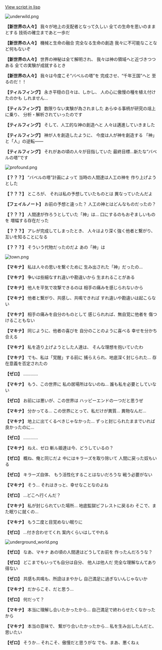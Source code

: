 [View script in lisp](../scripts/110140450.txt)

![underwild.png](../images/backgrounds/underwild.png)

**【新世界の人々】**
我々が地上の支配者となって久しい
全ての生命を思いのままとする
技術の確立まであと一歩だ

**【新世界の人々】**
機械と生命の融合
完全なる生命の創造
我々に不可能なことなど何もないぞ

**【新世界の人々】**
世界の神秘は全て解明され、
我々は神の領域へと近づきつつある
全ての実験が成就するとき

**【新世界の人々】**
我々は今度こそ“バベルの塔”を
完成させ、“千年王国”へと
至るのだ！！

**【ティルフィング】**
永き平穏の日々は、しかし、
人の心に傲慢の種を植え付けたのかも
しれません…

**【ティルフィング】**
数限りない実験が為されました
あらゆる事柄が研究の俎上に乗り、
分析・解析されていったのです

**【ティルフィング】**
そして、人工的な神の創造へと
人々は邁進していきました

**【ティルフィング】**
神が人を創造したように、
今度は人が神を創造する
「神」と「人」の逆転――

**【ティルフィング】**
それがあの頃の人々が目指していた
最終目標…新たな“バベルの塔”です

![profound.png](../images/backgrounds/profound.png)

**【？？？】**
“バベルの塔”計画によって
当時の人間達は人工の神を
作り上げようとした

**【？？？】**
ところが、
それは私の予想していたものとは
異なっていたんだよ

**【フェイルノート】**
お前の予想と違った？
人工の神とはどんなものだったの？

**【？？？】**
人間達が作ろうとしていた「神」は…
口にするのもおぞましいものを
増幅する存在だった

**【？？？】**
アレが完成してしまったとき、
人々はより深く強く他者と繋がり、
互いを知ることになる

**【？？？】**
そういう代物だったのだよ
あの「神」は

![town.png](../images/backgrounds/town.png)

**【マキナ】**
私は人々の思いを繋ぐために
生み出された「神」だったの…

**【マキナ】**
争いは些細なすれ違いや勘違いから
生まれることがある

**【マキナ】**
他人を平気で攻撃できるのは
相手の痛みを感じられないから

**【マキナ】**
他者と繋がり、共感し、共鳴できれば
すれ違いや勘違いは起こらない

**【マキナ】**
相手の痛みを自分のものとして
感じられれば、無自覚に他者を
傷つけることもない

**【マキナ】**
同じように、他者の喜びを
自分のことのように喜べる
幸せを分かち合える

**【マキナ】**
私を造り上げようとした人達は、
そんな理想を抱いていたわ

**【マキナ】**
でも、私は「覚醒」する前に
捕らえられ、地底深く封じられた…
存在意義を否定されたの

**【ゼロ】**
…………

**【マキナ】**
もう、この世界に
私の居場所はないのね…
誰も私を必要としていない

**【ゼロ】**
お前には悪いが、この世界は
ハッピーエンドの一つだと思うぜ

**【マキナ】**
分かってる…
この世界にとって、私だけが異質…
異物なんだ…

**【マキナ】**
地上に出てくるべきじゃなかった…
ずっと封じられたままでいれば
良かったのに…

**【ゼロ】**
…………

**【マキナ】**
ねえ、ゼロ
斬ル姫達は今、どうしているの？

**【ゼロ】**
概ね、俺と同じだよ
中にはキラーズを取り除いて
人間に戻った奴もいる

**【ゼロ】**
キラーズ自体、
もう活性化することはないだろうな
戦う必要がない

**【マキナ】**
そう…
それはきっと、幸せなことなのよね

**【ゼロ】**
…どこへ行くんだ？

**【マキナ】**
私が封じられていた場所…
地底監獄ビフレストに戻るわ
そこで、また眠りに就くの…

**【マキナ】**
もう二度と目覚めない眠りに

**【ゼロ】**
…付き合わせてくれ
案内くらいはしてやれる

![underground_world.png](../images/backgrounds/underground_world.png)

**【ゼロ】**
なあ、マキナ
あの頃の人間達はどうしてお前を
作ったんだろうな？

**【ゼロ】**
どこまでもいっても自分は自分、
他人は他人だ
完全な理解なんてあり得ない

**【ゼロ】**
共感も共鳴も、所詮はまやかし
自己満足に過ぎないんじゃないか

**【マキナ】**
だからこそ、だと思う…

**【ゼロ】**
何だって？

**【マキナ】**
本当に理解し合いたかったから…
自己満足で終わらせたくなかったから

**【マキナ】**
本当の意味で、
繋がり合いたかったから…
私を生み出したんだと、思いたい

**【ゼロ】**
そうか…
それこそ、傲慢だと思うがな
でも、まあ、悪くねぇ